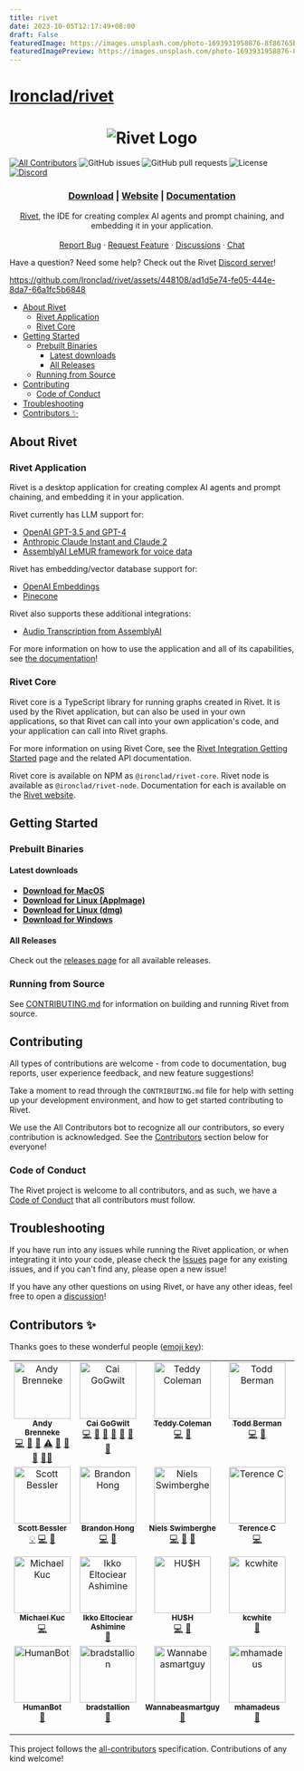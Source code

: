 ```yaml
---
title: rivet
date: 2023-10-05T12:17:49+08:00
draft: False
featuredImage: https://images.unsplash.com/photo-1693931958876-8f86765b6bcc?ixid=M3w0NjAwMjJ8MHwxfHJhbmRvbXx8fHx8fHx8fDE2OTY0NzkyODV8&ixlib=rb-4.0.3
featuredImagePreview: https://images.unsplash.com/photo-1693931958876-8f86765b6bcc?ixid=M3w0NjAwMjJ8MHwxfHJhbmRvbXx8fHx8fHx8fDE2OTY0NzkyODV8&ixlib=rb-4.0.3
---
```


# [Ironclad/rivet](https://github.com/Ironclad/rivet)

<h1 align="center"><img src="https://rivet.ironcladapp.com/img/logo-banner-wide.png" alt="Rivet Logo"></h1>

[![All Contributors](https://img.shields.io/github/all-contributors/Ironclad/rivet?color=ee8449&style=flat-square)](#contributors-) ![GitHub issues](https://img.shields.io/github/issues/Ironclad/rivet) ![GitHub pull requests](https://img.shields.io/github/issues-pr/Ironclad/rivet) ![License](https://img.shields.io/github/license/Ironclad/rivet) [![Discord](https://img.shields.io/discord/1149376303070466110?style=flat&logo=discord)](https://discord.gg/qT8B2gv9Mg)

<h3 align="center"><a href="https://github.com/Ironclad/rivet/releases">Download</a> | <a href="https://rivet.ironcladapp.com">Website</a> | <a href="https://rivet.ironcladapp.com/docs">Documentation</a></h3>

<p align="center">
  <a href="https://rivet.ironcladapp.com">Rivet</a>, the IDE for creating complex AI agents and prompt chaining, and embedding it in your application.
  <br />
  <br />
  <a href="https://github.com/Ironclad/rivet/issues">Report Bug</a>
  ·
  <a href="https://github.com/Ironclad/rivet/issues">Request Feature</a>
  ·
  <a href="https://github.com/Ironclad/rivet/discussions">Discussions</a>
  ·
  <a href="https://discord.gg/qT8B2gv9Mg">Chat</a>
</p>

Have a question? Need some help? Check out the Rivet [Discord server](https://discord.gg/qT8B2gv9Mg)!

https://github.com/Ironclad/rivet/assets/448108/ad1d5e74-fe05-444e-8da7-66a1fc5b6848

- [About Rivet](#about-rivet)
  - [Rivet Application](#rivet-application)
  - [Rivet Core](#rivet-core)
- [Getting Started](#getting-started)
  - [Prebuilt Binaries](#prebuilt-binaries)
    - [Latest downloads](#latest-downloads)
    - [All Releases](#all-releases)
  - [Running from Source](#running-from-source)
- [Contributing](#contributing)
  - [Code of Conduct](#code-of-conduct)
- [Troubleshooting](#troubleshooting)
- [Contributors ✨](#contributors-)

## About Rivet

### Rivet Application

Rivet is a desktop application for creating complex AI agents and prompt chaining, and embedding it in your application.

Rivet currently has LLM support for:

- [OpenAI GPT-3.5 and GPT-4](https://openai.com/gpt-4)
- [Anthropic Claude Instant and Claude 2](https://www.anthropic.com/index/claude-2)
- [AssemblyAI LeMUR framework for voice data](https://www.assemblyai.com/models/lemur)

Rivet has embedding/vector database support for:

- [OpenAI Embeddings](https://platform.openai.com/docs/guides/embeddings)
- [Pinecone](https://www.pinecone.io/)

Rivet also supports these additional integrations:

- [Audio Transcription from AssemblyAI](https://www.assemblyai.com/models/core-transcription)

For more information on how to use the application and all of its capabilities, see [the documentation](https://rivet.ironcladapp.com/docs)!

### Rivet Core

Rivet core is a TypeScript library for running graphs created in Rivet. It is used by the Rivet application, but can also be used in your own applications, so that Rivet can call into your own application's code, and your application can call into Rivet graphs.

For more information on using Rivet Core, see the [Rivet Integration Getting Started](https://rivet.ironcladapp.com/docs/api-reference/getting-started-integration) page and the related API documentation.

Rivet core is available on NPM as `@ironclad/rivet-core`. Rivet node is available as `@ironclad/rivet-node`. Documentation for each is available on the [Rivet website](https://rivet.ironcladapp.com/docs/api-reference).

## Getting Started

### Prebuilt Binaries

#### Latest downloads

- **[Download for MacOS](https://github.com/Ironclad/rivet/releases/latest/download/Rivet.dmg)**
- **[Download for Linux (AppImage)](https://github.com/Ironclad/rivet/releases/latest/download/Rivet.AppImage)**
- **[Download for Linux (dmg)](https://github.com/Ironclad/rivet/releases/latest/download/Rivet.dmg)**
- **[Download for Windows](https://github.com/Ironclad/rivet/releases/latest/download/Rivet-Setup.exe)**

#### All Releases

Check out the [releases page](https://github.com/Ironclad/rivet/releases) for all available releases.

### Running from Source

See [CONTRIBUTING.md](./CONTRIBUTING.md) for information on building and running Rivet from source.

## Contributing

All types of contributions are welcome - from code to documentation, bug reports, user experience feedback, and new feature suggestions!

Take a moment to read through the `CONTRIBUTING.md` file for help with setting up your development environment, and how to get started contributing to Rivet.

We use the All Contributors bot to recognize all our contributors, so every contribution is acknowledged. See the [Contributors](#contributors-) section below for everyone!

### Code of Conduct

The Rivet project is welcome to all contributors, and as such, we have a [Code of Conduct](./CODE_OF_CONDUCT.md) that all contributors must follow.

## Troubleshooting

If you have run into any issues while running the Rivet application, or when integrating it into your code, please check the [Issues](https://github.com/Ironclad/rivet/issues) page for any existing issues, and if you can't find any, please open a new issue!

If you have any other questions on using Rivet, or have any other ideas, feel free to open a [discussion](https://github.com/Ironclad/rivet/discussions)!

## Contributors ✨

Thanks goes to these wonderful people ([emoji key](https://allcontributors.org/docs/en/emoji-key)):

<!-- ALL-CONTRIBUTORS-LIST:START - Do not remove or modify this section -->
<!-- prettier-ignore-start -->
<!-- markdownlint-disable -->
<table>
  <tbody>
    <tr>
      <td align="center" valign="top" width="14.28%"><a href="https://github.com/abrenneke"><img src="https://avatars.githubusercontent.com/u/342540?v=4?s=100" width="100px;" alt="Andy Brenneke"/><br /><sub><b>Andy Brenneke</b></sub></a><br /><a href="https://github.com/Ironclad/rivet/commits?author=abrenneke" title="Code">💻</a> <a href="#ideas-abrenneke" title="Ideas, Planning, & Feedback">🤔</a> <a href="#research-abrenneke" title="Research">🔬</a> <a href="https://github.com/Ironclad/rivet/commits?author=abrenneke" title="Tests">⚠️</a> <a href="#tool-abrenneke" title="Tools">🔧</a> <a href="https://github.com/Ironclad/rivet/pulls?q=is%3Apr+reviewed-by%3Aabrenneke" title="Reviewed Pull Requests">👀</a> <a href="#question-abrenneke" title="Answering Questions">💬</a> <a href="#mentoring-abrenneke" title="Mentoring">🧑‍🏫</a></td>
      <td align="center" valign="top" width="14.28%"><a href="https://github.com/gogwilt"><img src="https://avatars.githubusercontent.com/u/448108?v=4?s=100" width="100px;" alt="Cai GoGwilt"/><br /><sub><b>Cai GoGwilt</b></sub></a><br /><a href="https://github.com/Ironclad/rivet/commits?author=gogwilt" title="Code">💻</a> <a href="#business-gogwilt" title="Business development">💼</a> <a href="#ideas-gogwilt" title="Ideas, Planning, & Feedback">🤔</a> <a href="#maintenance-gogwilt" title="Maintenance">🚧</a> <a href="#promotion-gogwilt" title="Promotion">📣</a> <a href="https://github.com/Ironclad/rivet/pulls?q=is%3Apr+reviewed-by%3Agogwilt" title="Reviewed Pull Requests">👀</a> <a href="https://github.com/Ironclad/rivet/issues?q=author%3Agogwilt" title="Bug reports">🐛</a></td>
      <td align="center" valign="top" width="14.28%"><a href="https://github.com/teddycoleman"><img src="https://avatars.githubusercontent.com/u/15386324?v=4?s=100" width="100px;" alt="Teddy Coleman"/><br /><sub><b>Teddy Coleman</b></sub></a><br /><a href="https://github.com/Ironclad/rivet/commits?author=teddycoleman" title="Code">💻</a> <a href="https://github.com/Ironclad/rivet/issues?q=author%3Ateddycoleman" title="Bug reports">🐛</a></td>
      <td align="center" valign="top" width="14.28%"><a href="https://github.com/tberman"><img src="https://avatars.githubusercontent.com/u/183738?v=4?s=100" width="100px;" alt="Todd Berman"/><br /><sub><b>Todd Berman</b></sub></a><br /><a href="https://github.com/Ironclad/rivet/commits?author=tberman" title="Code">💻</a> <a href="https://github.com/Ironclad/rivet/issues?q=author%3Atberman" title="Bug reports">🐛</a></td>
      <td align="center" valign="top" width="14.28%"><a href="https://github.com/a-rothwell"><img src="https://avatars.githubusercontent.com/u/12634659?v=4?s=100" width="100px;" alt="Andrew Rothwell"/><br /><sub><b>Andrew Rothwell</b></sub></a><br /><a href="#tutorial-a-rothwell" title="Tutorials">✅</a> <a href="https://github.com/Ironclad/rivet/commits?author=a-rothwell" title="Documentation">📖</a> <a href="https://github.com/Ironclad/rivet/commits?author=a-rothwell" title="Code">💻</a></td>
      <td align="center" valign="top" width="14.28%"><a href="http://twitter.com/dominiccooney"><img src="https://avatars.githubusercontent.com/u/55120?v=4?s=100" width="100px;" alt="Dominic Cooney"/><br /><sub><b>Dominic Cooney</b></sub></a><br /><a href="#ideas-dominiccooney" title="Ideas, Planning, & Feedback">🤔</a> <a href="https://github.com/Ironclad/rivet/issues?q=author%3Adominiccooney" title="Bug reports">🐛</a></td>
      <td align="center" valign="top" width="14.28%"><a href="https://github.com/ankrgyl"><img src="https://avatars.githubusercontent.com/u/565363?v=4?s=100" width="100px;" alt="Ankur Goyal"/><br /><sub><b>Ankur Goyal</b></sub></a><br /><a href="https://github.com/Ironclad/rivet/commits?author=ankrgyl" title="Documentation">📖</a> <a href="https://github.com/Ironclad/rivet/commits?author=ankrgyl" title="Code">💻</a></td>
    </tr>
    <tr>
      <td align="center" valign="top" width="14.28%"><a href="https://github.com/scottbessler"><img src="https://avatars.githubusercontent.com/u/293802?v=4?s=100" width="100px;" alt="Scott Bessler"/><br /><sub><b>Scott Bessler</b></sub></a><br /><a href="#example-scottbessler" title="Examples">💡</a> <a href="https://github.com/Ironclad/rivet/commits?author=scottbessler" title="Code">💻</a> <a href="https://github.com/Ironclad/rivet/issues?q=author%3Ascottbessler" title="Bug reports">🐛</a></td>
      <td align="center" valign="top" width="14.28%"><a href="https://github.com/meeow"><img src="https://avatars.githubusercontent.com/u/18222559?v=4?s=100" width="100px;" alt="Brandon Hong"/><br /><sub><b>Brandon Hong</b></sub></a><br /><a href="https://github.com/Ironclad/rivet/commits?author=meeow" title="Code">💻</a> <a href="https://github.com/Ironclad/rivet/issues?q=author%3Ameeow" title="Bug reports">🐛</a></td>
      <td align="center" valign="top" width="14.28%"><a href="https://swimburger.net"><img src="https://avatars.githubusercontent.com/u/3382717?v=4?s=100" width="100px;" alt="Niels Swimberghe"/><br /><sub><b>Niels Swimberghe</b></sub></a><br /><a href="https://github.com/Ironclad/rivet/commits?author=Swimburger" title="Code">💻</a> <a href="https://github.com/Ironclad/rivet/commits?author=Swimburger" title="Documentation">📖</a> <a href="https://github.com/Ironclad/rivet/issues?q=author%3ASwimburger" title="Bug reports">🐛</a></td>
      <td align="center" valign="top" width="14.28%"><a href="https://github.com/tcgj"><img src="https://avatars.githubusercontent.com/u/7994529?v=4?s=100" width="100px;" alt="Terence C"/><br /><sub><b>Terence C</b></sub></a><br /><a href="https://github.com/Ironclad/rivet/commits?author=tcgj" title="Code">💻</a></td>
      <td align="center" valign="top" width="14.28%"><a href="https://github.com/tbrodahl-ironclad"><img src="https://avatars.githubusercontent.com/u/142630410?v=4?s=100" width="100px;" alt="Thomas Brodahl"/><br /><sub><b>Thomas Brodahl</b></sub></a><br /><a href="#design-tbrodahl-ironclad" title="Design">🎨</a></td>
      <td align="center" valign="top" width="14.28%"><a href="https://github.com/Jkwok0714"><img src="https://avatars.githubusercontent.com/u/28716303?v=4?s=100" width="100px;" alt="Justin Kwok"/><br /><sub><b>Justin Kwok</b></sub></a><br /><a href="https://github.com/Ironclad/rivet/issues?q=author%3AJkwok0714" title="Bug reports">🐛</a></td>
      <td align="center" valign="top" width="14.28%"><a href="https://meebleforp.com/"><img src="https://avatars.githubusercontent.com/u/445650?v=4?s=100" width="100px;" alt="Zhang Yi Jiang"/><br /><sub><b>Zhang Yi Jiang</b></sub></a><br /><a href="https://github.com/Ironclad/rivet/commits?author=ZhangYiJiang" title="Documentation">📖</a></td>
    </tr>
    <tr>
      <td align="center" valign="top" width="14.28%"><a href="https://github.com/Crystalix007"><img src="https://avatars.githubusercontent.com/u/4603729?v=4?s=100" width="100px;" alt="Michael Kuc"/><br /><sub><b>Michael Kuc</b></sub></a><br /><a href="https://github.com/Ironclad/rivet/commits?author=Crystalix007" title="Code">💻</a></td>
      <td align="center" valign="top" width="14.28%"><a href="https://github.com/eltociear"><img src="https://avatars.githubusercontent.com/u/22633385?v=4?s=100" width="100px;" alt="Ikko Eltociear Ashimine"/><br /><sub><b>Ikko Eltociear Ashimine</b></sub></a><br /><a href="https://github.com/Ironclad/rivet/commits?author=eltociear" title="Documentation">📖</a></td>
      <td align="center" valign="top" width="14.28%"><a href="http://ohshutit.com"><img src="https://avatars.githubusercontent.com/u/54246375?v=4?s=100" width="100px;" alt="HU$H"/><br /><sub><b>HU$H</b></sub></a><br /><a href="https://github.com/Ironclad/rivet/commits?author=hushaudio" title="Code">💻</a> <a href="#ideas-hushaudio" title="Ideas, Planning, & Feedback">🤔</a></td>
      <td align="center" valign="top" width="14.28%"><a href="https://github.com/kcwhite"><img src="https://avatars.githubusercontent.com/u/3812801?v=4?s=100" width="100px;" alt="kcwhite"/><br /><sub><b>kcwhite</b></sub></a><br /><a href="https://github.com/Ironclad/rivet/commits?author=kcwhite" title="Documentation">📖</a></td>
      <td align="center" valign="top" width="14.28%"><a href="https://gentrace.ai"><img src="https://avatars.githubusercontent.com/u/1203039?v=4?s=100" width="100px;" alt="Vivek Nair"/><br /><sub><b>Vivek Nair</b></sub></a><br /><a href="https://github.com/Ironclad/rivet/commits?author=viveknair" title="Code">💻</a> <a href="https://github.com/Ironclad/rivet/commits?author=viveknair" title="Documentation">📖</a></td>
      <td align="center" valign="top" width="14.28%"><a href="https://github.com/CongYun22"><img src="https://avatars.githubusercontent.com/u/115971962?v=4?s=100" width="100px;" alt="丛云"/><br /><sub><b>丛云</b></sub></a><br /><a href="#ideas-CongYun22" title="Ideas, Planning, & Feedback">🤔</a></td>
      <td align="center" valign="top" width="14.28%"><a href="https://www.linkedin.com/in/vianneystroebel/"><img src="https://avatars.githubusercontent.com/u/628818?v=4?s=100" width="100px;" alt="Vianney Stroebel"/><br /><sub><b>Vianney Stroebel</b></sub></a><br /><a href="https://github.com/Ironclad/rivet/issues?q=author%3Avibl" title="Bug reports">🐛</a></td>
    </tr>
    <tr>
      <td align="center" valign="top" width="14.28%"><a href="https://github.com/advisely"><img src="https://avatars.githubusercontent.com/u/29242247?v=4?s=100" width="100px;" alt="HumanBot"/><br /><sub><b>HumanBot</b></sub></a><br /><a href="https://github.com/Ironclad/rivet/issues?q=author%3Aadvisely" title="Bug reports">🐛</a></td>
      <td align="center" valign="top" width="14.28%"><a href="https://github.com/bradstallion"><img src="https://avatars.githubusercontent.com/u/37795833?v=4?s=100" width="100px;" alt="bradstallion"/><br /><sub><b>bradstallion</b></sub></a><br /><a href="https://github.com/Ironclad/rivet/issues?q=author%3Abradstallion" title="Bug reports">🐛</a></td>
      <td align="center" valign="top" width="14.28%"><a href="https://github.com/Wannabeasmartguy"><img src="https://avatars.githubusercontent.com/u/107250451?v=4?s=100" width="100px;" alt="Wannabeasmartguy"/><br /><sub><b>Wannabeasmartguy</b></sub></a><br /><a href="#ideas-Wannabeasmartguy" title="Ideas, Planning, & Feedback">🤔</a></td>
      <td align="center" valign="top" width="14.28%"><a href="https://github.com/mhamadeus"><img src="https://avatars.githubusercontent.com/u/77891233?v=4?s=100" width="100px;" alt="mhamadeus"/><br /><sub><b>mhamadeus</b></sub></a><br /><a href="#ideas-mhamadeus" title="Ideas, Planning, & Feedback">🤔</a></td>
      <td align="center" valign="top" width="14.28%"><a href="https://www.linkedin.com/in/moalturfi/"><img src="https://avatars.githubusercontent.com/u/71999644?v=4?s=100" width="100px;" alt="Mohamed Alturfi"/><br /><sub><b>Mohamed Alturfi</b></sub></a><br /><a href="#maintenance-altaiiiir" title="Maintenance">🚧</a></td>
    </tr>
  </tbody>
</table>

<!-- markdownlint-restore -->
<!-- prettier-ignore-end -->

<!-- ALL-CONTRIBUTORS-LIST:END -->

This project follows the [all-contributors](https://github.com/all-contributors/all-contributors) specification. Contributions of any kind welcome!
